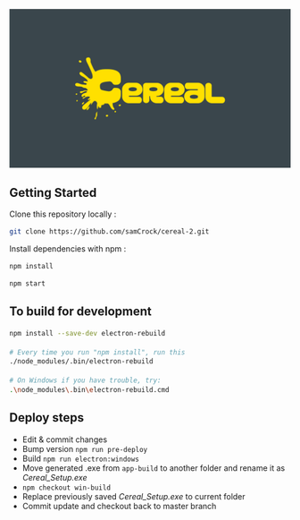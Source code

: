 ![Cereal Background](src/assets/cereal-bkg.png)
<!-- 
[![Travis Build Status][build-badge]][build]
[![Dependencies Status][dependencyci-badge]][dependencyci]
[![Make a pull request][prs-badge]][prs]
[![License](http://img.shields.io/badge/Licence-MIT-brightgreen.svg)](LICENSE.md)

[![Watch on GitHub][github-watch-badge]][github-watch]
[![Star on GitHub][github-star-badge]][github-star]
[![Tweet][twitter-badge]][twitter]
 -->
## Getting Started

Clone this repository locally :

``` bash
git clone https://github.com/samCrock/cereal-2.git
```

Install dependencies with npm :

``` bash
npm install
```

``` bash
npm start
```

## To build for development

``` bash
npm install --save-dev electron-rebuild

# Every time you run "npm install", run this
./node_modules/.bin/electron-rebuild

# On Windows if you have trouble, try:
.\node_modules\.bin\electron-rebuild.cmd
```

## Deploy steps

* Edit & commit changes
* Bump version ``` npm run pre-deploy  ```  
* Build ``` npm run electron:windows  ```
* Move generated .exe from ``` app-build ``` to another folder and rename it as *Cereal_Setup.exe*  
* ``` npm checkout win-build ```
* Replace previously saved *Cereal_Setup.exe* to current folder
* Commit update and checkout back to master branch 
